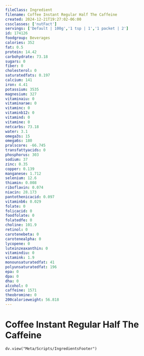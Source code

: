 ```yaml
---
fileClass: Ingredient
filename: Coffee Instant Regular Half The Caffeine
created: 2024-12-21T19:27:02-06:00
cssclasses: ['nutFact']
servings: ['Default | 100g','1 tsp | 1','1 packet | 2']
id: 174126
foodgroup: Beverages
calories: 352
fat: 0.5
protein: 14.42
carbohydrate: 73.18
sugars: 0
fiber: 0
cholesterol: 0
saturatedfats: 0.197
calcium: 141
iron: 4.41
potassium: 3535
magnesium: 327
vitaminaiu: 0
vitaminarae: 0
vitaminc: 0
vitaminb12: 0
vitamind: 0
vitamine: 0
netcarbs: 73.18
water: 3.1
omega3s: 15
omega6s: 180
pralscore: -66.745
transfattyacids: 0
phosphorus: 303
sodium: 37
zinc: 0.35
copper: 0.139
manganese: 1.712
selenium: 12.6
thiamin: 0.008
riboflavin: 0.074
niacin: 28.173
pantothenicacid: 0.097
vitaminb6: 0.029
folate: 0
folicacid: 0
foodfolate: 0
folatedfe: 0
choline: 101.9
retinol: 0
carotenebeta: 0
carotenealpha: 0
lycopene: 0
luteinzeaxanthin: 0
vitamindiu: 0
vitamink: 1.9
monounsaturatedfat: 41
polyunsaturatedfat: 196
epa: 0
dpa: 0
dha: 0
alcohol: 0
caffeine: 1571
theobromine: 0
200calorieweight: 56.818
---
```


# Coffee Instant Regular Half The Caffeine

```dataviewjs
dv.view("Meta/Scripts/IngredientsFooter")
```
